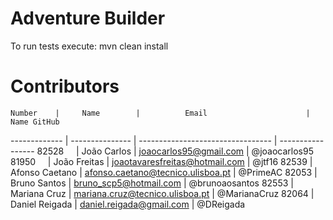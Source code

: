 # Adventure Builder

To run tests execute: mvn clean install

# Contributors

    Number    |     Name      	|          Email                 	  |     Name GitHub
------------- | ---------------	| ---------------------------------	| -----------------
    82528     | João Carlos     | joaocarlos95@gmail.com         	  |    @joaocarlos95
    81950     | João Freitas    | joaotavaresfreitas@hotmail.com 	  |    @jtf16
    82539     |	Afonso Caetano  | afonso.caetano@tecnico.ulisboa.pt |    @PrimeAC
    82053     | Bruno Santos	  | bruno_scp5@hotmail.com           	|    @brunoaosantos
    82553     | Mariana Cruz    | mariana.cruz@tecnico.ulisboa.pt	  |    @MarianaCruz
    82064     | Daniel Reigada  | daniel.reigada@gmail.com          |    @DReigada